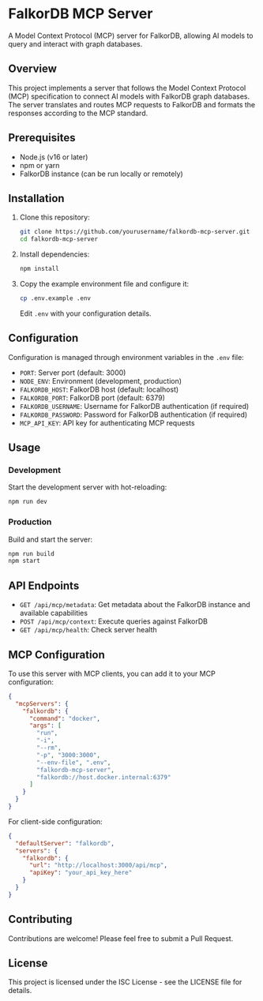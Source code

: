 # FalkorDB MCP Server

A Model Context Protocol (MCP) server for FalkorDB, allowing AI models to query and interact with graph databases.

## Overview

This project implements a server that follows the Model Context Protocol (MCP) specification to connect AI models with FalkorDB graph databases. The server translates and routes MCP requests to FalkorDB and formats the responses according to the MCP standard.

## Prerequisites

* Node.js (v16 or later)
* npm or yarn
* FalkorDB instance (can be run locally or remotely)

## Installation

1. Clone this repository:

   ```bash
   git clone https://github.com/yourusername/falkordb-mcp-server.git
   cd falkordb-mcp-server
   ```
2. Install dependencies:

   ```bash
   npm install
   ```
3. Copy the example environment file and configure it:

   ```bash
   cp .env.example .env
   ```

   Edit `.env` with your configuration details.

## Configuration

Configuration is managed through environment variables in the `.env` file:

* `PORT`: Server port (default: 3000)
* `NODE_ENV`: Environment (development, production)
* `FALKORDB_HOST`: FalkorDB host (default: localhost)
* `FALKORDB_PORT`: FalkorDB port (default: 6379)
* `FALKORDB_USERNAME`: Username for FalkorDB authentication (if required)
* `FALKORDB_PASSWORD`: Password for FalkorDB authentication (if required)
* `MCP_API_KEY`: API key for authenticating MCP requests

## Usage

### Development

Start the development server with hot-reloading:

```bash
npm run dev
```

### Production

Build and start the server:

```bash
npm run build
npm start
```

## API Endpoints

* `GET /api/mcp/metadata`: Get metadata about the FalkorDB instance and available capabilities
* `POST /api/mcp/context`: Execute queries against FalkorDB
* `GET /api/mcp/health`: Check server health

## MCP Configuration

To use this server with MCP clients, you can add it to your MCP configuration:

```json
{
  "mcpServers": {
    "falkordb": {
      "command": "docker",
      "args": [
        "run",
        "-i",
        "--rm",
        "-p", "3000:3000",
        "--env-file", ".env",
        "falkordb-mcp-server",
        "falkordb://host.docker.internal:6379"
      ]
    }
  }
}
```

For client-side configuration:

```json
{
  "defaultServer": "falkordb",
  "servers": {
    "falkordb": {
      "url": "http://localhost:3000/api/mcp",
      "apiKey": "your_api_key_here"
    }
  }
}
```

## Contributing

Contributions are welcome! Please feel free to submit a Pull Request.

## License

This project is licensed under the ISC License - see the LICENSE file for details.
